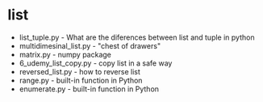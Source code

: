 # list
- list_tuple.py - What are the diferences between list and tuple in python
- multidimesinal_list.py - "chest of drawers"
- matrix.py - numpy package
- 6_udemy_list_copy.py - copy list in a safe way
- reversed_list.py - how to reverse list
- range.py - built-in function in Python
- enumerate.py - built-in function in Python
